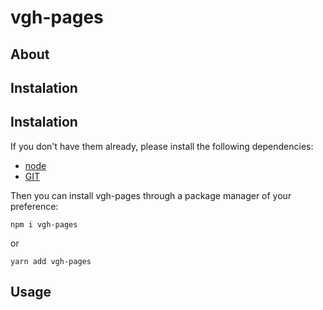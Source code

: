 # vgh-pages

## About

## Instalation

## Instalation

If you don't have them already, please install the following dependencies:

- [node](https://nodejs.org)
- [GIT](https://git-scm.com/book/en/v2/Getting-Started-Installing-Git)

Then you can install vgh-pages through a package manager of your preference:

```
npm i vgh-pages
```

or

```
yarn add vgh-pages
```

## Usage

##
